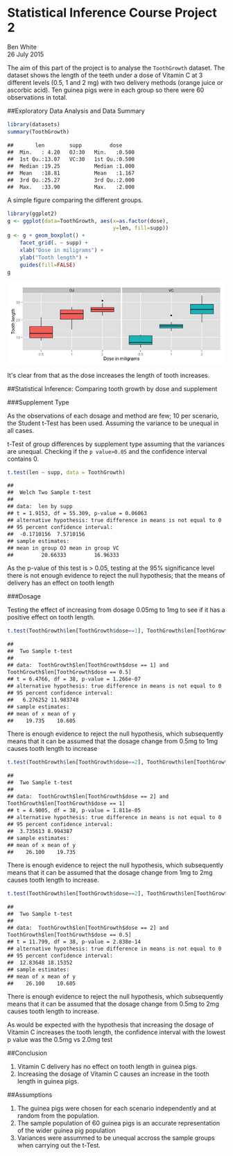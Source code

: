 # Statistical Inference Course Project 2
Ben White  
26 July 2015  



The aim of this part of the project is to analyse the `ToothGrowth` dataset. The dataset shows the length of the teeth under a dose of Vitamin C at 3 different levels (0.5, 1 and 2 mg) with two delivery methods (orange juice or ascorbic
acid). Ten guinea pigs were in each group so there were 60 observations in total.

##Exploratory Data Analysis and Data Summary


```r
library(datasets)
summary(ToothGrowth)
```

```
##       len        supp         dose      
##  Min.   : 4.20   OJ:30   Min.   :0.500  
##  1st Qu.:13.07   VC:30   1st Qu.:0.500  
##  Median :19.25           Median :1.000  
##  Mean   :18.81           Mean   :1.167  
##  3rd Qu.:25.27           3rd Qu.:2.000  
##  Max.   :33.90           Max.   :2.000
```

A simple figure comparing the different groups.


```r
library(ggplot2)
g <- ggplot(data=ToothGrowth, aes(x=as.factor(dose),
                                  y=len, fill=supp))
g <- g + geom_boxplot() + 
    facet_grid(. ~ supp) + 
    xlab("Dose in miligrams") + 
    ylab("Tooth length") + 
    guides(fill=FALSE)
g
```

![](statisticalinference2_files/figure-html/unnamed-chunk-2-1.png) 

It's clear from that as the dose increases the length of tooth increases.

##Statistical Inference: Comparing tooth growth by dose and supplement

###Supplement Type

As the observations of each dosage and method are few; 10 per scenario, the Student t-Test has been used. Assuming the variance to be unequal in all cases.

t-Test of group differences by supplement type assuming that the variances are unequal. Checking if the `p value>0.05` and the confidence interval contains 0.


```r
t.test(len ~ supp, data = ToothGrowth)
```

```
## 
## 	Welch Two Sample t-test
## 
## data:  len by supp
## t = 1.9153, df = 55.309, p-value = 0.06063
## alternative hypothesis: true difference in means is not equal to 0
## 95 percent confidence interval:
##  -0.1710156  7.5710156
## sample estimates:
## mean in group OJ mean in group VC 
##         20.66333         16.96333
```

As the p-value of this test is > 0.05, testing at the 95% significance level there is  not enough evidence to reject the null hypothesis; that the means of delivery has an effect on tooth length

###Dosage

Testing the effect of increasing from dosage 0.05mg to 1mg to see if it has a positive effect on tooth length.


```r
t.test(ToothGrowth$len[ToothGrowth$dose==1], ToothGrowth$len[ToothGrowth$dose==0.5], paired = FALSE, var.equal = TRUE)
```

```
## 
## 	Two Sample t-test
## 
## data:  ToothGrowth$len[ToothGrowth$dose == 1] and ToothGrowth$len[ToothGrowth$dose == 0.5]
## t = 6.4766, df = 38, p-value = 1.266e-07
## alternative hypothesis: true difference in means is not equal to 0
## 95 percent confidence interval:
##   6.276252 11.983748
## sample estimates:
## mean of x mean of y 
##    19.735    10.605
```

There is enough evidence to reject the null hypothesis, which subsequently means that it can be assumed that the dosage change from 0.5mg to 1mg causes tooth length to increase


```r
t.test(ToothGrowth$len[ToothGrowth$dose==2], ToothGrowth$len[ToothGrowth$dose==1], paired = FALSE, var.equal = TRUE)
```

```
## 
## 	Two Sample t-test
## 
## data:  ToothGrowth$len[ToothGrowth$dose == 2] and ToothGrowth$len[ToothGrowth$dose == 1]
## t = 4.9005, df = 38, p-value = 1.811e-05
## alternative hypothesis: true difference in means is not equal to 0
## 95 percent confidence interval:
##  3.735613 8.994387
## sample estimates:
## mean of x mean of y 
##    26.100    19.735
```

There is enough evidence to reject the null hypothesis, which subsequently means that it can be assumed that the dosage change from 1mg to 2mg causes tooth length to increase.


```r
t.test(ToothGrowth$len[ToothGrowth$dose==2], ToothGrowth$len[ToothGrowth$dose==0.5], paired = FALSE, var.equal = TRUE)
```

```
## 
## 	Two Sample t-test
## 
## data:  ToothGrowth$len[ToothGrowth$dose == 2] and ToothGrowth$len[ToothGrowth$dose == 0.5]
## t = 11.799, df = 38, p-value = 2.838e-14
## alternative hypothesis: true difference in means is not equal to 0
## 95 percent confidence interval:
##  12.83648 18.15352
## sample estimates:
## mean of x mean of y 
##    26.100    10.605
```

There is enough evidence to reject the null hypothesis, which subsequently means that it can be assumed that the dosage change from 0.5mg to 2mg causes tooth length to increase.

As would be expected with the hypothesis that increasing the dosage of Vitamin C increases the tooth length, the confidence interval with the lowest p value was the 0.5mg vs 2.0mg test

##Conclusion

1. Vitamin C delivery has no effect on tooth length in guinea pigs.
2. Increasing the dosage of Vitamin C causes an increase in the tooth length in guinea pigs.

##Assumptions

1. The guinea pigs were chosen for each scenario independently and at random from the  population.
2. The sample population of 60 guinea pigs is an accurate representation of the wider guinea pig population
3. Variances were assummed to be unequal accross the sample groups when carrying out the t-Test.
